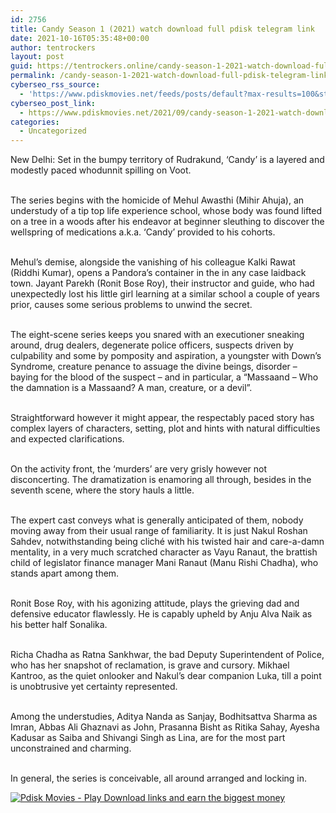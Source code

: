 ```yaml
---
id: 2756
title: Candy Season 1 (2021) watch download full pdisk telegram link
date: 2021-10-16T05:35:48+00:00
author: tentrockers
layout: post
guid: https://tentrockers.online/candy-season-1-2021-watch-download-full-pdisk-telegram-link/
permalink: /candy-season-1-2021-watch-download-full-pdisk-telegram-link/
cyberseo_rss_source:
  - 'https://www.pdiskmovies.net/feeds/posts/default?max-results=100&start-index=501'
cyberseo_post_link:
  - https://www.pdiskmovies.net/2021/09/candy-season-1-2021-watch-download-full.html
categories:
  - Uncategorized
---
```

<span>New Delhi: Set in the bumpy territory of Rudrakund, &#8216;Candy&#8217; is a layered and modestly paced whodunnit spilling on Voot. </span>

<span><br />The series begins with the homicide of Mehul Awasthi (Mihir Ahuja), an understudy of a tip top life experience school, whose body was found lifted on a tree in a woods after his endeavor at beginner sleuthing to discover the wellspring of medications a.k.a. &#8216;Candy&#8217; provided to his cohorts. </span>

<span><br />Mehul&#8217;s demise, alongside the vanishing of his colleague Kalki Rawat (Riddhi Kumar), opens a Pandora&#8217;s container in the in any case laidback town. Jayant Parekh (Ronit Bose Roy), their instructor and guide, who had unexpectedly lost his little girl learning at a similar school a couple of years prior, causes some serious problems to unwind the secret. </span>

<span><br />The eight-scene series keeps you snared with an executioner sneaking around, drug dealers, degenerate police officers, suspects driven by culpability and some by pomposity and aspiration, a youngster with Down&#8217;s Syndrome, creature penance to assuage the divine beings, disorder – baying for the blood of the suspect – and in particular, a &#8220;Massaand – Who the damnation is a Massaand? A man, creature, or a devil&#8221;. </span>

<span><br />Straightforward however it might appear, the respectably paced story has complex layers of characters, setting, plot and hints with natural difficulties and expected clarifications. </span>

<span><br />On the activity front, the &#8216;murders&#8217; are very grisly however not disconcerting. The dramatization is enamoring all through, besides in the seventh scene, where the story hauls a little. </span>

<span><br />The expert cast conveys what is generally anticipated of them, nobody moving away from their usual range of familiarity. It is just Nakul Roshan Sahdev, notwithstanding being cliché with his twisted hair and care-a-damn mentality, in a very much scratched character as Vayu Ranaut, the brattish child of legislator finance manager Mani Ranaut (Manu Rishi Chadha), who stands apart among them. </span>

<span><br />Ronit Bose Roy, with his agonizing attitude, plays the grieving dad and defensive educator flawlessly. He is capably upheld by Anju Alva Naik as his better half Sonalika. </span>

<span><br />Richa Chadha as Ratna Sankhwar, the bad Deputy Superintendent of Police, who has her snapshot of reclamation, is grave and cursory. Mikhael Kantroo, as the quiet onlooker and Nakul&#8217;s dear companion Luka, till a point is unobtrusive yet certainty represented. </span>

<span><br />Among the understudies, Aditya Nanda as Sanjay, Bodhitsattva Sharma as Imran, Abbas Ali Ghaznavi as John, Prasanna Bisht as Ritika Sahay, Ayesha Kadusar as Saiba and Shivangi Singh as Lina, are for the most part unconstrained and charming. </span>

<span><br />In general, the series is conceivable, all around arranged and locking in.</span>

[![](https://1.bp.blogspot.com/-KJZYdQTn3nw/YS8VdIdXMyI/AAAAAAAAaw4/BR8dsGkpxw0T8C_4G4ALfMA7cP79KN3kwCLcBGAsYHQ/w400-h58/play_download_buttuons-removebg-preview.png "Pdisk Movies - Play Download links and earn the biggest money")](https://www.pdiskmovies.net/p/candy-season-1.html)
